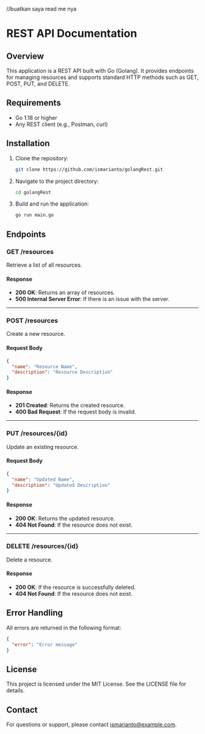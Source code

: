 //buatkan saya read me nya
# REST API Documentation

## Overview
This application is a REST API built with Go (Golang). It provides endpoints for managing resources and supports standard HTTP methods such as GET, POST, PUT, and DELETE.

## Requirements
- Go 1.18 or higher
- Any REST client (e.g., Postman, curl)

## Installation
1. Clone the repository:
    ```bash
    git clone https://github.com/ismarianto/golangRest.git
    ```
2. Navigate to the project directory:
    ```bash
    cd golangRest
    ```
3. Build and run the application:
    ```bash
    go run main.go
    ```

## Endpoints

### GET /resources
Retrieve a list of all resources.

#### Response
- **200 OK**: Returns an array of resources.
- **500 Internal Server Error**: If there is an issue with the server.

---

### POST /resources
Create a new resource.

#### Request Body
```json
{
  "name": "Resource Name",
  "description": "Resource Description"
}
```

#### Response
- **201 Created**: Returns the created resource.
- **400 Bad Request**: If the request body is invalid.

---

### PUT /resources/{id}
Update an existing resource.

#### Request Body
```json
{
  "name": "Updated Name",
  "description": "Updated Description"
}
```

#### Response
- **200 OK**: Returns the updated resource.
- **404 Not Found**: If the resource does not exist.

---

### DELETE /resources/{id}
Delete a resource.

#### Response
- **200 OK**: If the resource is successfully deleted.
- **404 Not Found**: If the resource does not exist.

## Error Handling
All errors are returned in the following format:
```json
{
  "error": "Error message"
}
```

## License
This project is licensed under the MIT License. See the LICENSE file for details.

## Contact
For questions or support, please contact [ismarianto@example.com](mailto:ismarianto@example.com).